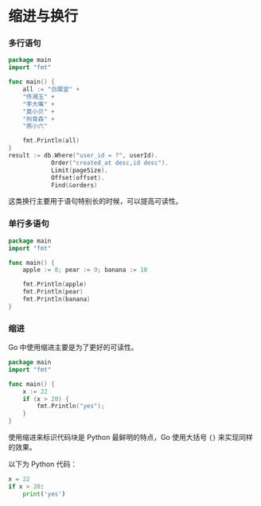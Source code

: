 # 缩进与换行

### 多行语句

<div class="run"></div>

```go
package main
import "fmt"

func main() {
    all := "白展堂" +
    "佟湘玉" +
    "李大嘴" +
    "莫小贝" +
    "刑育森" +
    "燕小六"

    fmt.Println(all)
}
result := db.Where("user_id = ?", userId).
			Order("created_at desc,id desc").
			Limit(pageSize).
			Offset(offset).
			Find(&orders)
```

这类换行主要用于语句特别长的时候，可以提高可读性。

### 单行多语句

<div class="run"></div>

```go
package main
import "fmt"

func main() {
    apple := 8; pear := 9; banana := 10

    fmt.Println(apple)
    fmt.Println(pear)
    fmt.Println(banana)
}
```

### 缩进

Go 中使用缩进主要是为了更好的可读性。

<div class="run"></div>

```go
package main
import "fmt"

func main() {
    x := 22
    if (x > 20) {
        fmt.Println("yes");
    }
}
```

使用缩进来标识代码块是 Python 最鲜明的特点，Go 使用大括号 `{}` 来实现同样的效果。

以下为 Python 代码：

<div class="run"></div>

```python
x = 22
if x > 20:
    print('yes')
```
